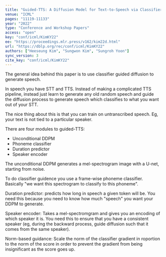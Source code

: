 ```yaml
---
title: "Guided-TTS: A Diffusion Model for Text-to-Speech via Classifier Guidance."
venue: "ICML"
pages: "11119-11133"
year: "2022"
type: "Conference and Workshop Papers"
access: "open"
key: "conf/icml/KimKY22"
ee: "https://proceedings.mlr.press/v162/kim22d.html"
url: "https://dblp.org/rec/conf/icml/KimKY22"
authors: ["Heeseung Kim", "Sungwon Kim", "Sungroh Yoon"]
sync_version: 3
cite_key: "conf/icml/KimKY22"
---
```

The general idea behind this paper is to use classifier guided diffusion to generate speech.

In speech you have STT and TTS. Instead of making a complicated TTS pipeline, instead just learn to generate any old random speech and guide the diffusion process to generate speech which classifies to what you want out of your STT.

The nice thing about this is that you can train on untranscribed speech. Eg, your text is not tied to a particular speaker.

There are four modules to guided-TTS:

 - Unconditional DDPM
 - Phoneme classifier
 - Duration predictor
 - Speaker encoder

The unconditional DDPM generates a mel-spectrogram image with a U-net, starting from noise.

To do classifier guidence you use a frame-wise phoneme classifier. Basically "we want this spectrogram to classify to this phoneme".

Duration predictor: predicts how long in speech a given token will be. You need this because you need to know how much "speech" you want your DDPM to generate.

Speaker encoder: Takes a mel-spectromgram and gives you an encoding of which speaker it is. You need this to ensure that you have a consistent speaker (eg, during the backward process, guide diffusion such that it comes from the same speaker).


Norm-based guidance: Scale the norm of the classifier gradient in roportion to the norm of the score in order to prevent the gradient from being insignificant as the score goes up.